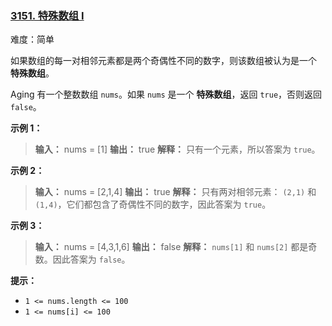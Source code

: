 ### [3151. 特殊数组 I](https://leetcode.cn/problems/special-array-i/description/)

难度：简单

如果数组的每一对相邻元素都是两个奇偶性不同的数字，则该数组被认为是一个 **特殊数组**。

Aging 有一个整数数组 `nums`。如果 `nums` 是一个 **特殊数组**，返回 `true`，否则返回 `false`。

**示例 1：**

> **输入：** nums = [1]
> **输出：** true
> **解释：**
> 只有一个元素，所以答案为 `true`。

**示例 2：**

> **输入：** nums = [2,1,4]
> **输出：** true
> **解释：**
> 只有两对相邻元素： `(2,1)` 和 `(1,4)`，它们都包含了奇偶性不同的数字，因此答案为 `true`。

**示例 3：**

> **输入：** nums = [4,3,1,6]
> **输出：** false
> **解释：**
> `nums[1]` 和 `nums[2]` 都是奇数。因此答案为 `false`。

**提示：**

- `1 <= nums.length <= 100`
- `1 <= nums[i] <= 100`

